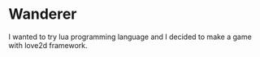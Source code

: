 # Wanderer
I wanted to try lua programming language and I decided to make a game with love2d framework.
